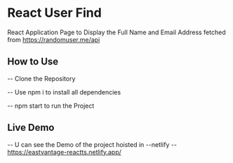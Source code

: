 # React User Find
React Application Page to Display the Full Name and Email Address fetched from https://randomuser.me/api


## How to Use
-- Clone the Repository

-- Use npm i to install all dependencies

-- npm start to run the Project

## Live Demo
-- U can see the Demo of the project hoisted in --netlify
-- https://eastvantage-reactts.netlify.app/
